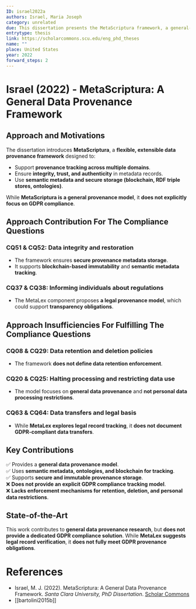```yaml
---
ID: israel2022a
authors: Israel, Maria Joseph
category: unrelated
due: This dissertation presents the MetaScriptura framework, a general-purpose data provenance model. While it discusses trust, authenticity, and provenance integrity, it does not specifically track GDPR compliance requirements. The MetaLex application focuses on legal record verification but lacks direct GDPR enforcement mechanisms.
entrytype: thesis
link: https://scholarcommons.scu.edu/eng_phd_theses
name: ""
place: United States
year: 2022
forward_steps: 2
---
```


# Israel (2022) - MetaScriptura: A General Data Provenance Framework

## Approach and Motivations

The dissertation introduces **MetaScriptura**, a **flexible, extensible data provenance framework** designed to:

- Support **provenance tracking across multiple domains**.  
- Ensure **integrity, trust, and authenticity** in metadata records.  
- Use **semantic metadata and secure storage (blockchain, RDF triple stores, ontologies)**.  

While **MetaScriptura is a general provenance model**, it **does not explicitly focus on GDPR compliance**.

## Approach Contribution For The Compliance Questions

### **CQ51 & CQ52: Data integrity and restoration**
- The framework ensures **secure provenance metadata storage**.  
- It supports **blockchain-based immutability** and **semantic metadata tracking**.  

### **CQ37 & CQ38: Informing individuals about regulations**
- The MetaLex component proposes **a legal provenance model**, which could support **transparency obligations**.  

## Approach Insufficiencies For Fulfilling The Compliance Questions

### **CQ08 & CQ29: Data retention and deletion policies**
- The framework **does not define data retention enforcement**.  

### **CQ20 & CQ25: Halting processing and restricting data use**
- The model focuses on **general data provenance** and **not personal data processing restrictions**.  

### **CQ63 & CQ64: Data transfers and legal basis**
- While **MetaLex explores legal record tracking**, it **does not document GDPR-compliant data transfers**.  

## Key Contributions

✅ Provides a **general data provenance model**.  
✅ Uses **semantic metadata, ontologies, and blockchain for tracking**.  
✅ Supports **secure and immutable provenance storage**.  
❌ **Does not provide an explicit GDPR compliance tracking model**.  
❌ **Lacks enforcement mechanisms for retention, deletion, and personal data restrictions**.  

## State-of-the-Art

This work contributes to **general data provenance research**, but **does not provide a dedicated GDPR compliance solution**. While **MetaLex suggests legal record verification**, it **does not fully meet GDPR provenance obligations**.

# References

- Israel, M. J. (2022). MetaScriptura: A General Data Provenance Framework. *Santa Clara University, PhD Dissertation*. [Scholar Commons](https://scholarcommons.scu.edu/eng_phd_theses)
- [[bartolini2015b]]